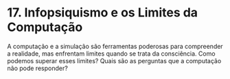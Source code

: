 # 17. Infopsiquismo e os Limites da Computação

A computação e a simulação são ferramentas poderosas para compreender a realidade, mas enfrentam limites quando se trata da consciência. Como podemos superar esses limites? Quais são as perguntas que a computação não pode responder?
